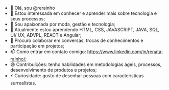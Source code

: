 - 👋 Olá, sou @rerainho
- 👀 Estou interessada em conhecer e aprender mais sobre tecnologia e seus processos;
- 💖 Sou apaixonada por moda, gestão e tecnologia;
- 🌱 Atualmente estou aprendendo HTML, CSS, JAVASCRIPT, JAVA, SQL, UI/ UX, ADVPL, REACT e Angular;
- 💞️ Procuro colaborar em conversas, trocas de conhecimentos e participação em projetos;
- 📫 Como entrar em contato comigo: https://www.linkedin.com/in/renata-rainho/;
- 😄 Contribuíções: tenho habilidades em metodologias ágeis, processos, desenvolvimento de produtos e projetos;
- ⚡ Curiosidade: gosto de desenhar pessoas com características surrealistas. 

